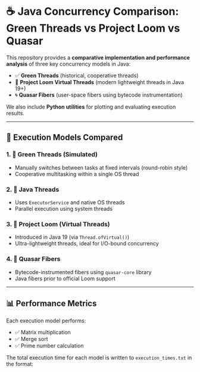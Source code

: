 # ☕ Java Concurrency Comparison: Green Threads vs Project Loom vs Quasar

This repository provides a **comparative implementation and performance analysis** of three key concurrency models in Java:

- ✅ **Green Threads** (historical, cooperative threads)
- 🚀 **Project Loom Virtual Threads** (modern lightweight threads in Java 19+)
- 🌀 **Quasar Fibers** (user-space fibers using bytecode instrumentation)

We also include **Python utilities** for plotting and evaluating execution results.

---


## 🧠 Execution Models Compared

### 1. 🧵 Green Threads (Simulated)
- Manually switches between tasks at fixed intervals (round-robin style)
- Cooperative multitasking within a single OS thread

### 2. 🧵 Java Threads
- Uses `ExecutorService` and native OS threads
- Parallel execution using system threads

### 3. 🌱 Project Loom (Virtual Threads)
- Introduced in Java 19 (via `Thread.ofVirtual()`)
- Ultra-lightweight threads, ideal for I/O-bound concurrency

### 4. 🌌 Quasar Fibers
- Bytecode-instrumented fibers using `quasar-core` library
- Java fibers prior to official Loom support

---

## 📊 Performance Metrics

Each execution model performs:

- ✅ Matrix multiplication  
- ✅ Merge sort  
- ✅ Prime number calculation  

The total execution time for each model is written to `execution_times.txt` in the format:

